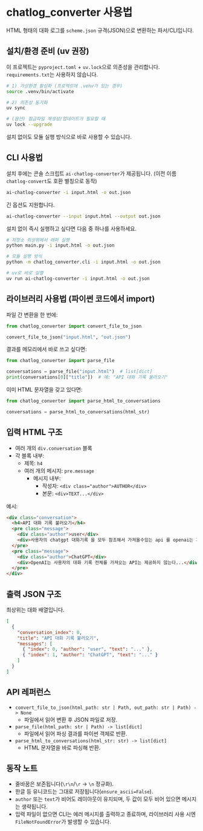 # chatlog_converter 사용법

HTML 형태의 대화 로그를 `scheme.json` 규격(JSON)으로 변환하는 파서/CLI입니다.

## 설치/환경 준비 (uv 권장)

이 프로젝트는 `pyproject.toml` + `uv.lock`으로 의존성을 관리합니다. `requirements.txt`는 사용하지 않습니다.

```bash
# 1) 가상환경 활성화 (프로젝트에 .venv가 있는 경우)
source .venv/bin/activate

# 2) 의존성 동기화
uv sync

# (옵션) 잠금파일 재생성/업데이트가 필요할 때
uv lock --upgrade
```

설치 없이도 모듈 실행 방식으로 바로 사용할 수 있습니다.

## CLI 사용법

설치 후에는 콘솔 스크립트 `ai-chatlog-converter`가 제공됩니다. (이전 이름 `chatlog-convert`도 호환 별칭으로 동작)

```bash
ai-chatlog-converter -i input.html -o out.json
```

긴 옵션도 지원합니다.

```bash
ai-chatlog-converter --input input.html --output out.json
```

설치 없이 즉시 실행하고 싶다면 다음 중 하나를 사용하세요.

```bash
# 저장소 최상위에서 래퍼 실행
python main.py -i input.html -o out.json

# 모듈 실행 방식
python -m chatlog_converter.cli -i input.html -o out.json

# uv로 바로 실행
uv run ai-chatlog-converter -i input.html -o out.json
```

## 라이브러리 사용법 (파이썬 코드에서 import)

파일 간 변환을 한 번에:

```python
from chatlog_converter import convert_file_to_json

convert_file_to_json("input.html", "out.json")
```

결과를 메모리에서 바로 쓰고 싶다면:

```python
from chatlog_converter import parse_file

conversations = parse_file("input.html")  # list[dict]
print(conversations[0]["title"])  # 예: "API 대화 기록 불러오기"
```

이미 HTML 문자열을 갖고 있다면:

```python
from chatlog_converter import parse_html_to_conversations

conversations = parse_html_to_conversations(html_str)
```

## 입력 HTML 구조

- 여러 개의 `div.conversation` 블록
- 각 블록 내부:
  - 제목: `h4`
  - 여러 개의 메시지: `pre.message`
    - 메시지 내부:
      - 작성자: `<div class="author">AUTHOR</div>`
      - 본문: `<div>TEXT...</div>`

예시:

```html
<div class="conversation">
  <h4>API 대화 기록 불러오기</h4>
  <pre class="message">
    <div class="author">user</div>
    <div>사용자의 chatgpt 대화기록 을 모두 참조해서 가져올수있는 api 를 openai는 제공하나 ?</div>
  </pre>
  <pre class="message">
    <div class="author">ChatGPT</div>
    <div>OpenAI는 사용자의 대화 기록 전체를 가져오는 API는 제공하지 않는다...</div>
  </pre>
</div>
```

## 출력 JSON 구조

최상위는 대화 배열입니다.

```json
[
  {
    "conversation_index": 0,
    "title": "API 대화 기록 불러오기",
    "messages": [
      { "index": 0, "author": "user", "text": "..." },
      { "index": 1, "author": "ChatGPT", "text": "..." }
    ]
  }
]
```

## API 레퍼런스

- `convert_file_to_json(html_path: str | Path, out_path: str | Path) -> None`
  - 파일에서 읽어 변환 후 JSON 파일로 저장.
- `parse_file(html_path: str | Path) -> list[dict]`
  - 파일에서 읽어 파싱 결과를 파이썬 객체로 반환.
- `parse_html_to_conversations(html_str: str) -> list[dict]`
  - HTML 문자열을 바로 파싱해 반환.

## 동작 노트

- 줄바꿈은 보존됩니다(`\r\n`/`\r` → `\n` 정규화).
- 한글 등 유니코드는 그대로 저장됩니다(`ensure_ascii=False`).
- `author` 또는 `text`가 비어도 레이아웃이 유지되며, 두 값이 모두 비어 있으면 메시지는 생략됩니다.
- 입력 파일이 없으면 CLI는 에러 메시지를 출력하고 종료하며, 라이브러리 사용 시엔 `FileNotFoundError`가 발생할 수 있습니다.
